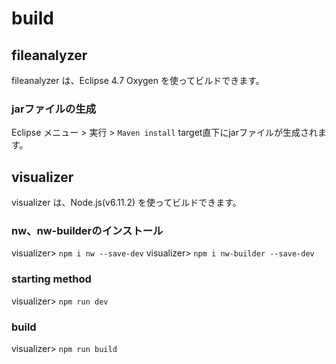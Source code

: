 # build
## fileanalyzer
fileanalyzer は、Eclipse 4.7 Oxygen を使ってビルドできます。

### jarファイルの生成
Eclipse メニュー > 実行 > `Maven install`
target直下にjarファイルが生成されます。

## visualizer
visualizer は、Node.js(v6.11.2) を使ってビルドできます。

### nw、nw-builderのインストール
visualizer> `npm i nw --save-dev`
visualizer> `npm i nw-builder --save-dev`

### starting method
visualizer> `npm run dev`

### build
visualizer> `npm run build`
